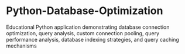 # Python-Database-Optimization
Educational Python application demonstrating database connection optimization, query analysis, custom connection pooling, query performance analysis, database indexing strategies, and query caching mechanisms
